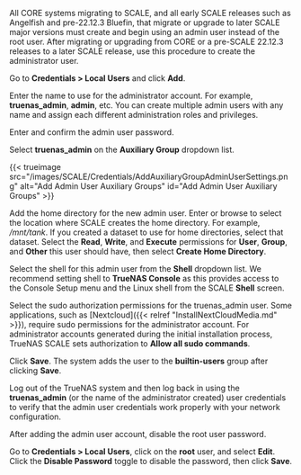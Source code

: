 &NewLine;

All CORE systems migrating to SCALE, and all early SCALE releases such as Angelfish and pre-22.12.3 Bluefin, that migrate or upgrade to later SCALE major versions must create and begin using an admin user instead of the root user.
After migrating or upgrading from CORE or a pre-SCALE 22.12.3 releases to a later SCALE release, use this procedure to create the administrator user.

Go to **Credentials > Local Users** and click **Add**.

Enter the name to use for the administrator account. For example, **truenas_admin**, **admin**, etc.
You can create multiple admin users with any name and assign each different administration roles and privileges.

Enter and confirm the admin user password.

Select **truenas_admin** on the **Auxiliary Group** dropdown list.

{{< trueimage src="/images/SCALE/Credentials/AddAuxiliaryGroupAdminUserSettings.png" alt="Add Admin User Auxiliary Groups" id="Add Admin User Auxiliary Groups" >}}

Add the home directory for the new admin user. 
Enter or browse to select the location where SCALE creates the home directory.
For example, */mnt/tank*. If you created a dataset to use for home directories, select that dataset.
Select the **Read**, **Write**, and **Execute** permissions for **User**, **Group**, and **Other** this user should have, then select **Create Home Directory**.

Select the shell for this admin user from the **Shell** dropdown list.
We recommend setting shell to **TrueNAS Console** as this provides access to the Console Setup menu and the Linux shell from the SCALE **Shell** screen.

Select the sudo authorization permissions for the truenas_admin user.
Some applications, such as [Nextcloud]({{< relref "InstallNextCloudMedia.md" >}}), require sudo permissions for the administrator account.
For administrator accounts generated during the initial installation process, TrueNAS SCALE sets authorization to **Allow all sudo commands**.

Click **Save**.
The system adds the user to the **builtin-users** group after clicking **Save**.

Log out of the TrueNAS system and then log back in using the **truenas_admin** (or the name of the administrator created) user credentials to verify that the admin user credentials work properly with your network configuration.

After adding the admin user account, disable the root user password.

Go to **Credentials > Local Users**, click on the **root** user, and select **Edit**.
Click the **Disable Password** toggle to disable the password, then click **Save**.